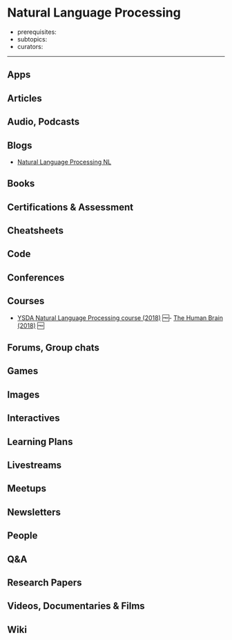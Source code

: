 # Natural Language Processing

- prerequisites:
- subtopics:
- curators:

------

## Apps

## Articles

## Audio, Podcasts

## Blogs

- [Natural Language Processing NL](https://nlpers.blogspot.nl/)

## Books

## Certifications & Assessment

## Cheatsheets

## Code

## Conferences

## Courses

- [YSDA Natural Language Processing course (2018)](https://github.com/yandexdataschool/nlp_course) 🆓- [The Human Brain (2018)](https://nancysbraintalks.mit.edu/course/9-11-the-human-brain) 🆓

## Forums, Group chats

## Games

## Images

## Interactives

## Learning Plans

## Livestreams

## Meetups

## Newsletters

## People

## Q&A

## Research Papers

## Videos, Documentaries & Films

## Wiki
